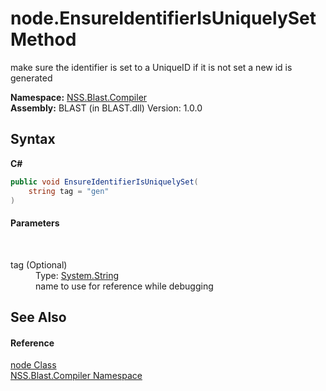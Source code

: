 # node.EnsureIdentifierIsUniquelySet Method 
 

make sure the identifier is set to a UniqueID if it is not set a new id is generated

**Namespace:**&nbsp;<a href="N_NSS_Blast_Compiler">NSS.Blast.Compiler</a><br />**Assembly:**&nbsp;BLAST (in BLAST.dll) Version: 1.0.0

## Syntax

**C#**<br />
``` C#
public void EnsureIdentifierIsUniquelySet(
	string tag = "gen"
)
```


#### Parameters
&nbsp;<dl><dt>tag (Optional)</dt><dd>Type: <a href="https://docs.microsoft.com/dotnet/api/system.string" target="_blank" rel="noopener noreferrer">System.String</a><br />name to use for reference while debugging</dd></dl>

## See Also


#### Reference
<a href="T_NSS_Blast_Compiler_node">node Class</a><br /><a href="N_NSS_Blast_Compiler">NSS.Blast.Compiler Namespace</a><br />